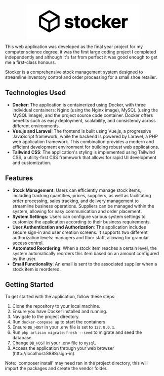 <p align="center">
  <img src="stocker.png" />
</p>

This web application was developed as the final year project for my computer science degree, it was the first large coding project I completed independently and although it's far from perfect it was good enough to get me a first-class honours.

Stocker is a comprehensive stock management system designed to streamline inventory control and order processing for a small shoe retailer.

## Technologies Used

- **Docker**: The application is containerized using Docker, with three individual containers: Nginx (using the Nginx image), MySQL (using the MySQL image), and the project source code container. Docker offers benefits such as easy deployment, scalability, and consistency across different environments.
- **Vue.js and Laravel**: The frontend is built using Vue.js, a progressive JavaScript framework, while the backend is powered by Laravel, a PHP web application framework. This combination provides a modern and efficient development environment for building robust web applications.
- **Tailwind CSS**: The application's styling is implemented using Tailwind CSS, a utility-first CSS framework that allows for rapid UI development and customization.

## Features

- **Stock Management**: Users can efficiently manage stock items, including tracking quantities, prices, suppliers, as well as facilitating order processing, sales tracking, and delivery management to streamline business operations. Suppliers can be managed within the system, allowing for easy communication and order placement.
- **System Settings**: Users can configure various system settings to customize the application according to their business requirements.
- **User Authentication and Authorization**: The application includes secure sign-in and user creation screens. It supports two different authorization levels: managers and floor staff, allowing for granular access control.
- **Automated Reordering**: When a stock item reaches a certain level, the system automatically reorders this item based on an amount configured by the user.
- **Email Functionality**: An email is sent to the associated supplier when a stock item is reordered.

## Getting Started

To get started with the application, follow these steps:

1. Clone the repository to your local machine.
2. Ensure you have Docker installed and running.
3. Navigate to the project directory.
4. Run `docker-compose up` to start the containers.
5. Ensure `DB_HOST` in your .env file is set to `127.0.0.1`.
6. Run `php artisan migrate:fresh --seed` to migrate and seed the database.
7. Change `DB_HOST` in your .env file to `mysql`.
8. Access the application through your web browser (http://localhost:8888/sign-in).

Note: 'composer install' may need ran in the project directory, this will import the packages and create the vendor folder.
